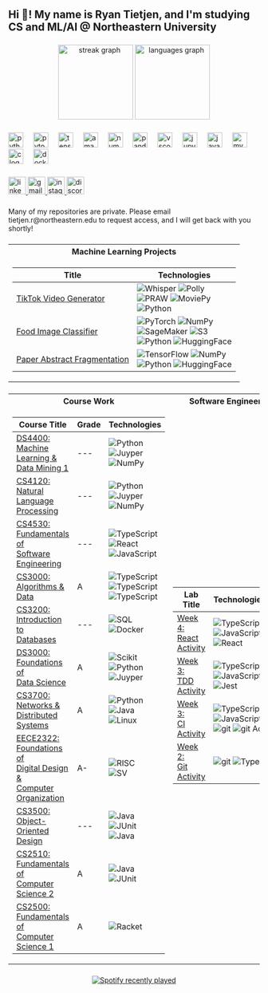 <h2 align="left">Hi 👋! My name is Ryan Tietjen, and I'm studying CS and ML/AI @ Northeastern University</h2>

###

<div align="center">
  <img src="https://streak-stats.demolab.com?user=RyanTietjen&locale=en&mode=daily&theme=great-gatsby&hide_border=false&border_radius=5" height="150" alt="streak graph"  />
  <img src="https://github-readme-stats.vercel.app/api/top-langs?username=RyanTietjen&locale=en&hide_title=false&layout=compact&card_width=320&langs_count=5&theme=great-gatsby&hide_border=false" height="150" alt="languages graph"  />
</div>

###

<div align="left">
  <img src="https://img.shields.io/badge/Python-3776AB?logo=python&logoColor=white&style=for-the-badge" height="30" alt="python logo"  />
  <img width="12" />
  <img src="https://img.shields.io/badge/PyTorch-EE4C2C?logo=pytorch&logoColor=white&style=for-the-badge" height="30" alt="pytorch logo"  />
  <img width="12" />
  <img src="https://img.shields.io/badge/TensorFlow-FF6F00?logo=tensorflow&logoColor=black&style=for-the-badge" height="30" alt="tensorflow logo"  />
  <img width="12" />
  <img src="https://img.shields.io/badge/Amazon AWS-232F3E?logo=amazonaws&logoColor=white&style=for-the-badge" height="30" alt="amazonwebservices logo"  />
  <img width="12" />
  <img src="https://img.shields.io/badge/NumPy-013243?logo=numpy&logoColor=white&style=for-the-badge" height="30" alt="numpy logo"  />
  <img width="12" />
  <img src="https://img.shields.io/badge/pandas-150458?logo=pandas&logoColor=white&style=for-the-badge" height="30" alt="pandas logo"  />
  <img width="12" />
  <img src="https://img.shields.io/badge/Visual Studio Code-007ACC?logo=visualstudiocode&logoColor=white&style=for-the-badge" height="30" alt="vscode logo"  />
  <img width="12" />
  <img src="https://img.shields.io/badge/Jupyter-F37626?logo=jupyter&logoColor=black&style=for-the-badge" height="30" alt="jupyter logo"  />
  <img width="12" />
  <img src="https://skillicons.dev/icons?i=java" height="30" alt="java logo"  />
  <img width="12" />
  <img src="https://skillicons.dev/icons?i=mysql" height="30" alt="mysql logo"  />
  <img width="12" />
  <img src="https://skillicons.dev/icons?i=c" height="30" alt="c logo"  />
  <img width="12" />
  <img src="https://cdn.simpleicons.org/docker/2496ED" height="30" alt="docker logo"  />
</div>

###



<div align="left">
  <a href="https://www.linkedin.com/in/ryantietjen/" target="_blank">
    <img src="https://img.shields.io/static/v1?message=LinkedIn&logo=linkedin&label=&color=0077B5&logoColor=white&labelColor=&style=for-the-badge" height="35" alt="linkedin logo"  />
  </a>
  <a href="tietjen.r@northeastern.edu" target="_blank">
    <img src="https://img.shields.io/static/v1?message=Gmail&logo=gmail&label=&color=D14836&logoColor=white&labelColor=&style=for-the-badge" height="35" alt="gmail logo"  />
  </a>
  <a href="https://www.instagram.com/ryan_tietjen/%2F" target="_blank">
    <img src="https://img.shields.io/static/v1?message=Instagram&logo=instagram&label=&color=E4405F&logoColor=white&labelColor=&style=for-the-badge" height="35" alt="instagram logo"  />
  </a>
  <a href="ryaniwnl" target="_blank">
    <img src="https://img.shields.io/static/v1?message=Discord&logo=discord&label=&color=7289DA&logoColor=white&labelColor=&style=for-the-badge" height="35" alt="discord logo"  />
  </a>
</div>

###

<p align="left">Many of my repositories are private. Please email tietjen.r@northeastern.edu to request access, and I will get back with you shortly!</p>

###


### 
<table>
<tr><th>Machine Learning Projects</th></tr>
<tr><td>

|Title | Technologies|
|--|--|
| [TikTok Video Generator](https://github.com/RyanTietjen/ContentGenerator) | ![Whisper](https://img.shields.io/badge/Whisper-black?style=flat-square&logo=openai) ![Polly](https://img.shields.io/badge/Polly-black?style=flat-square&logo=amazon) <br> ![PRAW](https://img.shields.io/badge/PRAW-black?style=flat-square&logo=reddit) ![MoviePy](https://img.shields.io/badge/MoviePy-black?style=flat-square&logo=moviepy) <br> ![Python](https://img.shields.io/badge/Python-black?style=flat-square&logo=python)|
| [Food Image Classifier](https://github.com/RyanTietjen/Food-Classifier-pytorch-ver.-) | ![PyTorch](https://img.shields.io/badge/PyTorch-black?style=flat-square&logo=pytorch) ![NumPy](https://img.shields.io/badge/NumPy-black?style=flat-square&logo=numpy) <br> ![SageMaker](https://img.shields.io/badge/SageMaker-black?style=flat-square&logo=amazon) ![S3](https://img.shields.io/badge/S3-black?style=flat-square&logo=amazon) <br> ![Python](https://img.shields.io/badge/Python-black?style=flat-square&logo=python) ![HuggingFace](https://img.shields.io/badge/Demo-black?style=flat-square&logo=huggingface)|
| [Paper Abstract Fragmentation](https://github.com/RyanTietjen/Paper-Fragmentation) | ![TensorFlow](https://img.shields.io/badge/TensorFlow-black?style=flat-square&logo=tensorflow) ![NumPy](https://img.shields.io/badge/NumPy-black?style=flat-square&logo=numpy) <br> ![Python](https://img.shields.io/badge/Python-black?style=flat-square&logo=python) ![HuggingFace](https://img.shields.io/badge/Demo-black?style=flat-square&logo=huggingface)|

</td></tr> </table>

###
<table>
<tr><th>Course Work</th><th>Software Engineering Labs</th></tr>
<tr>
<td>

|Course Title | Grade | Technologies|
|--|--|--|
| [DS4400: <br> Machine Learning & <br> Data Mining 1](https://github.com/RyanTietjen/DS4400) | --- | ![Python](https://img.shields.io/badge/Python-black?style=flat-square&logo=python) ![Juyper](https://img.shields.io/badge/Jupyter-black?style=flat-square&logo=jupyter) <br> ![NumPy](https://img.shields.io/badge/NumPy-black?style=flat-square&logo=numpy)|
| [CS4120: <br> Natural Language <br> Processing](https://github.com/RyanTietjen/CS4120)  | --- | ![Python](https://img.shields.io/badge/Python-black?style=flat-square&logo=python) ![Juyper](https://img.shields.io/badge/Jupyter-black?style=flat-square&logo=jupyter) <br> ![NumPy](https://img.shields.io/badge/NumPy-black?style=flat-square&logo=numpy) |
| [CS4530: <br> Fundamentals of <br> Software Engineering](https://github.com/neu-cs4530-fall2024/Team401-project) | --- | ![TypeScript](https://img.shields.io/badge/TypeScript-black?style=flat-square&logo=typescript) <br> ![React](https://img.shields.io/badge/React-black?style=flat-square&logo=react) ![JavaScript](https://img.shields.io/badge/JavaScript-black?style=flat-square&logo=javascript) |
| [CS3000: <br> Algorithms & Data](https://github.com/RyanTietjen/CS3000) | A | ![TypeScript](https://img.shields.io/badge/PsuedoCode-black?style=flat-square&logo=typescrip) <br> ![TypeScript](https://img.shields.io/badge/Algorithm_Design-black?style=flat-square&logo=typescrip) <br> ![TypeScript](https://img.shields.io/badge/Data_Structures-black?style=flat-square&logo=typescrip) |
| [CS3200: <br> Introduction to <br> Databases](https://github.com/RyanTietjen/CS3200) | --- | ![SQL](https://img.shields.io/badge/SQL-black?style=flat-square&logo=mysql) ![Docker](https://img.shields.io/badge/Docker-black?style=flat-square&logo=docker)|
| [DS3000: <br> Foundations of <br> Data Science](https://github.com/RyanTietjen/DS3000) | A | ![Scikit](https://img.shields.io/badge/Scikit-black?style=flat-square&logo=scikit-learn) ![Python](https://img.shields.io/badge/Python-black?style=flat-square&logo=python) <br> ![Juyper](https://img.shields.io/badge/Jupyter-black?style=flat-square&logo=jupyter)|
| [CS3700:<br>Networks & Distributed<br>Systems](https://github.com/RyanTietjen/cs3700)| A | ![Python](https://img.shields.io/badge/Python-black?style=flat-square&logo=python) ![Java](https://img.shields.io/badge/Java-black?style=flat-square&logo=pthon) <br> ![Linux](https://img.shields.io/badge/Linux-black?style=flat-square&logo=linux) |
| [EECE2322: <br> Foundations of <br> Digital Design & <br> Computer Organization](https://github.com/RyanTietjen/EECE2323) | A- | ![RISC](https://img.shields.io/badge/Assembly-black?style=flat-square&logo=risc-v) <br> ![SV](https://img.shields.io/badge/SystemVerilog-black?style=flat-square&logo=rsc-v) |
| [CS3500: <br> Object-Oriented <br> Design](https://github.com/RyanTietjen/CS3500) | --- | ![Java](https://img.shields.io/badge/Java-black?style=flat-square&logo=pthon) ![JUnit](https://img.shields.io/badge/JUnit-black?style=flat-square&logo=junit5) <br> ![Java](https://img.shields.io/badge/OOD-black?style=flat-square&logo=pthon)  |
| [CS2510: <br> Fundamentals of <br> Computer Science 2](https://github.com/RyanTietjen/CS2510) | A | ![Java](https://img.shields.io/badge/Java-black?style=flat-square&logo=pthon) ![JUnit](https://img.shields.io/badge/JUnit-black?style=flat-square&logo=junit5) |
| [CS2500: <br> Fundamentals of <br> Computer Science 1](https://github.com/RyanTietjen/CS2500) | A | ![Racket](https://img.shields.io/badge/DrRacket-black?style=flat-square&logo=racket) |

</td>
<td>

|Lab Title | Technologies/Concepts|
|--|--|
| [Week 4: <br> React Activity](https://github.com/RyanTietjen/week-4-react-activity) | ![TypeScript](https://img.shields.io/badge/TypeScript-black?style=flat-square&logo=typescript) <br> ![JavaScript](https://img.shields.io/badge/JavaScript-black?style=flat-square&logo=javascript) <br> ![React](https://img.shields.io/badge/React-black?style=flat-square&logo=react) | 
| [Week 3: <br> TDD Activity](https://github.com/RyanTietjen/Week3-CI-Activity)  | ![TypeScript](https://img.shields.io/badge/TypeScript-black?style=flat-square&logo=typescript) ![JavaScript](https://img.shields.io/badge/JavaScript-black?style=flat-square&logo=javascript) <br> ![Jest](https://img.shields.io/badge/Jest-black?style=flat-square&logo=jest) | 
| [Week 3: <br> CI Activity](https://github.com/RyanTietjen/Week3-CI-Activity) | ![TypeScript](https://img.shields.io/badge/TypeScript-black?style=flat-square&logo=typescript) ![JavaScript](https://img.shields.io/badge/JavaScript-black?style=flat-square&logo=javascript) <br> ![git](https://img.shields.io/badge/Git-black?style=flat-square&logo=github) ![git Actions](https://img.shields.io/badge/Github_Actions-black?style=flat-square&logo=github)| 
| [Week 2: <br> Git Activity](https://github.com/RyanTietjen/Week2-GitActivity) | ![git](https://img.shields.io/badge/Git-black?style=flat-square&logo=github) ![TypeScript](https://img.shields.io/badge/TypeScript-black?style=flat-square&logo=typescript) |


</td>
</tr> </table>

###



<div align="center">
  <a href="https://open.spotify.com/user/Yvng_Ryan">
    <img src="https://spotify-recently-played-readme.vercel.app/api?user=6hgph9ohv0dyc7zpjr2i6wfh1&count=5&unique=false" alt="Spotify recently played"  />
  </a>
</div>

###
